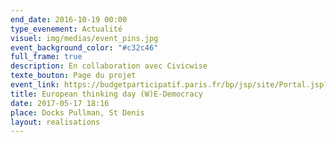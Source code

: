 ```yaml
---
end_date: 2016-10-19 00:00
type_evenement: Actualité
visuel: img/medias/event_pins.jpg
event_background_color: "#c32c46"
full_frame: true
description: En collaboration avec Civicwise
texte_bouton: Page du projet
event_link: https://budgetparticipatif.paris.fr/bp/jsp/site/Portal.jsp?document_id=2495&portlet_id=158
title: European thinking day (W)E-Democracy
date: 2017-05-17 18:16
place: Docks Pullman, St Denis
layout: realisations
---
```

